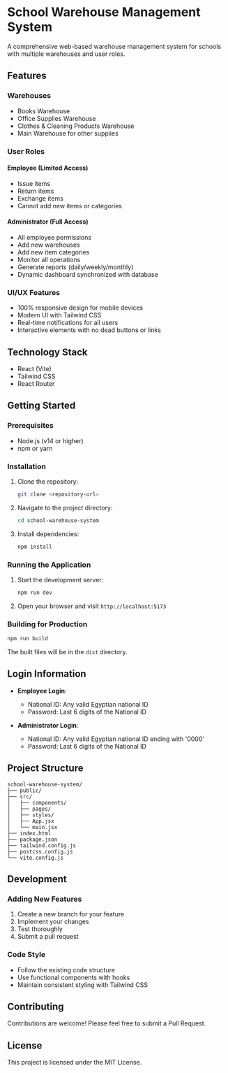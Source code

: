 # School Warehouse Management System

A comprehensive web-based warehouse management system for schools with multiple warehouses and user roles.

## Features

### Warehouses
- Books Warehouse
- Office Supplies Warehouse
- Clothes & Cleaning Products Warehouse
- Main Warehouse for other supplies

### User Roles

#### Employee (Limited Access)
- Issue items
- Return items
- Exchange items
- Cannot add new items or categories

#### Administrator (Full Access)
- All employee permissions
- Add new warehouses
- Add new item categories
- Monitor all operations
- Generate reports (daily/weekly/monthly)
- Dynamic dashboard synchronized with database

### UI/UX Features
- 100% responsive design for mobile devices
- Modern UI with Tailwind CSS
- Real-time notifications for all users
- Interactive elements with no dead buttons or links

## Technology Stack
- React (Vite)
- Tailwind CSS
- React Router

## Getting Started

### Prerequisites
- Node.js (v14 or higher)
- npm or yarn

### Installation

1. Clone the repository:
   ```bash
   git clone <repository-url>
   ```

2. Navigate to the project directory:
   ```bash
   cd school-warehouse-system
   ```

3. Install dependencies:
   ```bash
   npm install
   ```

### Running the Application

1. Start the development server:
   ```bash
   npm run dev
   ```

2. Open your browser and visit `http://localhost:5173`

### Building for Production

```bash
npm run build
```

The built files will be in the `dist` directory.

## Login Information

- **Employee Login**: 
  - National ID: Any valid Egyptian national ID
  - Password: Last 6 digits of the National ID

- **Administrator Login**:
  - National ID: Any valid Egyptian national ID ending with '0000'
  - Password: Last 6 digits of the National ID

## Project Structure
```
school-warehouse-system/
├── public/
├── src/
│   ├── components/
│   ├── pages/
│   ├── styles/
│   ├── App.jsx
│   └── main.jsx
├── index.html
├── package.json
├── tailwind.config.js
├── postcss.config.js
└── vite.config.js
```

## Development

### Adding New Features
1. Create a new branch for your feature
2. Implement your changes
3. Test thoroughly
4. Submit a pull request

### Code Style
- Follow the existing code structure
- Use functional components with hooks
- Maintain consistent styling with Tailwind CSS

## Contributing
Contributions are welcome! Please feel free to submit a Pull Request.

## License
This project is licensed under the MIT License.